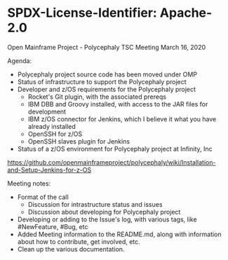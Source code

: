 # SPDX-License-Identifier: Apache-2.0 
Open Mainframe Project - Polycephaly
TSC Meeting
March 16, 2020 


Agenda:
- Polycephaly project source code has been moved under OMP 
- Status of infrastructure to support the Polycephaly project
- Developer and z/OS requirements for the Polycephaly project
  - Rocket's Git plugin, with the associated prereqs
  - IBM DBB and Groovy installed, with access to the JAR files for development
  - IBM z/OS connector for Jenkins, which I believe it what you have already installed
  - OpenSSH for z/OS
  - OpenSSH slaves plugin for Jenkins
- Status of a z/OS environment for Polycephaly project at Infinity, Inc

https://github.com/openmainframeproject/polycephaly/wiki/Installation-and-Setup-Jenkins-for-z-OS

Meeting notes:
- Format of the call
  - Discussion for intrastructure status and issues
  - Discussion about developing for Polycephaly project
- Developing or adding to the Issue's log, with various tags, like #NewFeature, #Bug, etc
- Added Meeting information to the README.md, along with information about how to contribute, get involved, etc.
- Clean up the various documentation.
